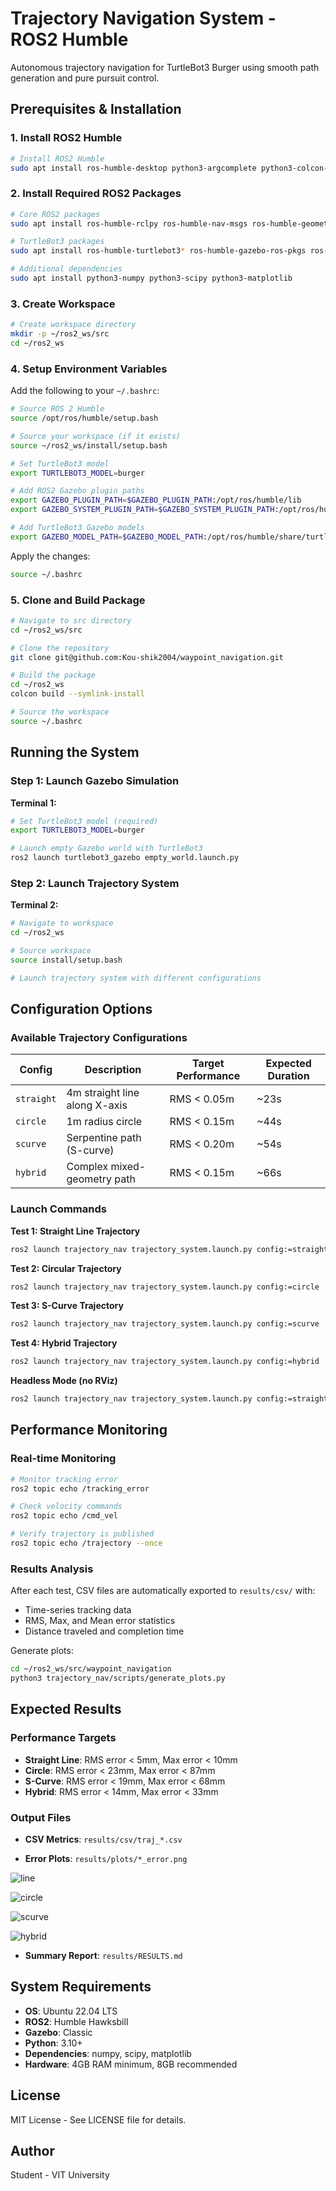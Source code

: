 # Trajectory Navigation System - ROS2 Humble

Autonomous trajectory navigation for TurtleBot3 Burger using smooth path generation and pure pursuit control.

## Prerequisites & Installation

### 1. Install ROS2 Humble

```bash
# Install ROS2 Humble
sudo apt install ros-humble-desktop python3-argcomplete python3-colcon-common-extensions python3-rosdep python3-vcstool python3-pip
```

### 2. Install Required ROS2 Packages

```bash
# Core ROS2 packages
sudo apt install ros-humble-rclpy ros-humble-nav-msgs ros-humble-geometry-msgs ros-humble-sensor-msgs ros-humble-std-msgs ros-humble-visualization-msgs ros-humble-tf2-ros

# TurtleBot3 packages
sudo apt install ros-humble-turtlebot3* ros-humble-gazebo-ros-pkgs ros-humble-gazebo-ros2-control

# Additional dependencies
sudo apt install python3-numpy python3-scipy python3-matplotlib
```

### 3. Create Workspace

```bash
# Create workspace directory
mkdir -p ~/ros2_ws/src
cd ~/ros2_ws
```

### 4. Setup Environment Variables

Add the following to your `~/.bashrc`:

```bash
# Source ROS 2 Humble
source /opt/ros/humble/setup.bash

# Source your workspace (if it exists)
source ~/ros2_ws/install/setup.bash

# Set TurtleBot3 model
export TURTLEBOT3_MODEL=burger

# Add ROS2 Gazebo plugin paths
export GAZEBO_PLUGIN_PATH=$GAZEBO_PLUGIN_PATH:/opt/ros/humble/lib
export GAZEBO_SYSTEM_PLUGIN_PATH=$GAZEBO_SYSTEM_PLUGIN_PATH:/opt/ros/humble/lib

# Add TurtleBot3 Gazebo models
export GAZEBO_MODEL_PATH=$GAZEBO_MODEL_PATH:/opt/ros/humble/share/turtlebot3_gazebo/models
```

Apply the changes:
```bash
source ~/.bashrc
```

### 5. Clone and Build Package

```bash
# Navigate to src directory
cd ~/ros2_ws/src

# Clone the repository
git clone git@github.com:Kou-shik2004/waypoint_navigation.git

# Build the package
cd ~/ros2_ws
colcon build --symlink-install

# Source the workspace
source ~/.bashrc
```

## Running the System

### Step 1: Launch Gazebo Simulation

**Terminal 1:**
```bash
# Set TurtleBot3 model (required)
export TURTLEBOT3_MODEL=burger

# Launch empty Gazebo world with TurtleBot3
ros2 launch turtlebot3_gazebo empty_world.launch.py
```

### Step 2: Launch Trajectory System

**Terminal 2:**
```bash
# Navigate to workspace
cd ~/ros2_ws

# Source workspace
source install/setup.bash

# Launch trajectory system with different configurations
```

## Configuration Options

### Available Trajectory Configurations

| Config | Description | Target Performance | Expected Duration |
|--------|-------------|-------------------|-------------------|
| `straight` | 4m straight line along X-axis | RMS < 0.05m | ~23s |
| `circle` | 1m radius circle | RMS < 0.15m | ~44s |
| `scurve` | Serpentine path (S-curve) | RMS < 0.20m | ~54s |
| `hybrid` | Complex mixed-geometry path | RMS < 0.15m | ~66s |

### Launch Commands

**Test 1: Straight Line Trajectory**
```bash
ros2 launch trajectory_nav trajectory_system.launch.py config:=straight
```

**Test 2: Circular Trajectory**
```bash
ros2 launch trajectory_nav trajectory_system.launch.py config:=circle
```

**Test 3: S-Curve Trajectory**
```bash
ros2 launch trajectory_nav trajectory_system.launch.py config:=scurve
```

**Test 4: Hybrid Trajectory**
```bash
ros2 launch trajectory_nav trajectory_system.launch.py config:=hybrid
```

**Headless Mode (no RViz)**
```bash
ros2 launch trajectory_nav trajectory_system.launch.py config:=straight use_rviz:=false
```


## Performance Monitoring

### Real-time Monitoring
```bash
# Monitor tracking error
ros2 topic echo /tracking_error

# Check velocity commands
ros2 topic echo /cmd_vel

# Verify trajectory is published
ros2 topic echo /trajectory --once
```

### Results Analysis
After each test, CSV files are automatically exported to `results/csv/` with:
- Time-series tracking data
- RMS, Max, and Mean error statistics
- Distance traveled and completion time

Generate plots:
```bash
cd ~/ros2_ws/src/waypoint_navigation
python3 trajectory_nav/scripts/generate_plots.py
```

## Expected Results

### Performance Targets
- **Straight Line**: RMS error < 5mm, Max error < 10mm
- **Circle**: RMS error < 23mm, Max error < 87mm  
- **S-Curve**: RMS error < 19mm, Max error < 68mm
- **Hybrid**: RMS error < 14mm, Max error < 33mm

### Output Files
- **CSV Metrics**: `results/csv/traj_*.csv`

- **Error Plots**: `results/plots/*_error.png`


![line](results/plots/straight_error.png)

![circle](results/plots/circle_error.png)

![scurve](results/plots/scurve_error.png)

![hybrid](results/plots/hybrid_error.png)




- **Summary Report**: `results/RESULTS.md`

## System Requirements

- **OS**: Ubuntu 22.04 LTS
- **ROS2**: Humble Hawksbill
- **Gazebo**: Classic
- **Python**: 3.10+
- **Dependencies**: numpy, scipy, matplotlib
- **Hardware**: 4GB RAM minimum, 8GB recommended

## License

MIT License - See LICENSE file for details.

## Author

Student - VIT University
